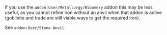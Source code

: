 
If you use the `addon:User/Metallurgy/Bloomery` addon this may be less useful, as you cannot
refine iron without an anvil when that addon is active (goblinite and trade are still viable ways
to get the required iron).

See `addon:User/Stone Anvil`.
